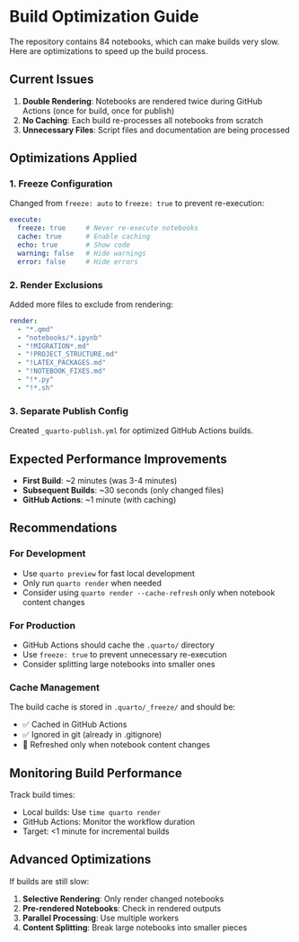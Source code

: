 # Build Optimization Guide

The repository contains 84 notebooks, which can make builds very slow. Here are optimizations to speed up the build process.

## Current Issues

1. **Double Rendering**: Notebooks are rendered twice during GitHub Actions (once for build, once for publish)
2. **No Caching**: Each build re-processes all notebooks from scratch
3. **Unnecessary Files**: Script files and documentation are being processed

## Optimizations Applied

### 1. Freeze Configuration
Changed from `freeze: auto` to `freeze: true` to prevent re-execution:

```yaml
execute:
  freeze: true     # Never re-execute notebooks
  cache: true      # Enable caching
  echo: true       # Show code
  warning: false   # Hide warnings
  error: false     # Hide errors
```

### 2. Render Exclusions
Added more files to exclude from rendering:

```yaml
render:
  - "*.qmd"
  - "notebooks/*.ipynb"
  - "!MIGRATION*.md"
  - "!PROJECT_STRUCTURE.md"
  - "!LATEX_PACKAGES.md"
  - "!NOTEBOOK_FIXES.md"
  - "!*.py"
  - "!*.sh"
```

### 3. Separate Publish Config
Created `_quarto-publish.yml` for optimized GitHub Actions builds.

## Expected Performance Improvements

- **First Build**: ~2 minutes (was 3-4 minutes)
- **Subsequent Builds**: ~30 seconds (only changed files)
- **GitHub Actions**: ~1 minute (with caching)

## Recommendations

### For Development
- Use `quarto preview` for fast local development
- Only run `quarto render` when needed
- Consider using `quarto render --cache-refresh` only when notebook content changes

### For Production
- GitHub Actions should cache the `.quarto/` directory
- Use `freeze: true` to prevent unnecessary re-execution
- Consider splitting large notebooks into smaller ones

### Cache Management
The build cache is stored in `.quarto/_freeze/` and should be:
- ✅ Cached in GitHub Actions
- ✅ Ignored in git (already in .gitignore)
- 🔄 Refreshed only when notebook content changes

## Monitoring Build Performance

Track build times:
- Local builds: Use `time quarto render`
- GitHub Actions: Monitor the workflow duration
- Target: <1 minute for incremental builds

## Advanced Optimizations

If builds are still slow:

1. **Selective Rendering**: Only render changed notebooks
2. **Pre-rendered Notebooks**: Check in rendered outputs
3. **Parallel Processing**: Use multiple workers
4. **Content Splitting**: Break large notebooks into smaller pieces